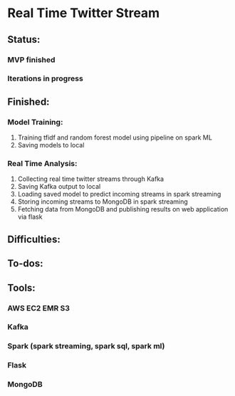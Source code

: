# Real Time Twitter Stream

## Status:

### MVP finished
### Iterations in progress

## Finished:

### Model Training:
1. Training tfidf and random forest model using pipeline on spark ML
2. Saving models to local

### Real Time Analysis:
1. Collecting real time twitter streams through Kafka
2. Saving Kafka output to local
3. Loading saved model to predict incoming streams in spark streaming
4. Storing incoming streams to MongoDB in spark streaming
5. Fetching data from MongoDB and publishing results on web application via flask

## Difficulties:


## To-dos:


## Tools:
### AWS EC2 EMR S3 
### Kafka
### Spark (spark streaming, spark sql, spark ml)
### Flask
### MongoDB

